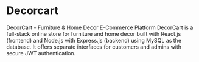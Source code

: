 # Decorcart
DecorCart - Furniture &amp; Home Decor E-Commerce Platform DecorCart is a full-stack online store for furniture and home decor built with React.js (frontend) and Node.js with Express.js (backend) using MySQL as the database. It offers separate interfaces for customers and admins with secure JWT authentication.
